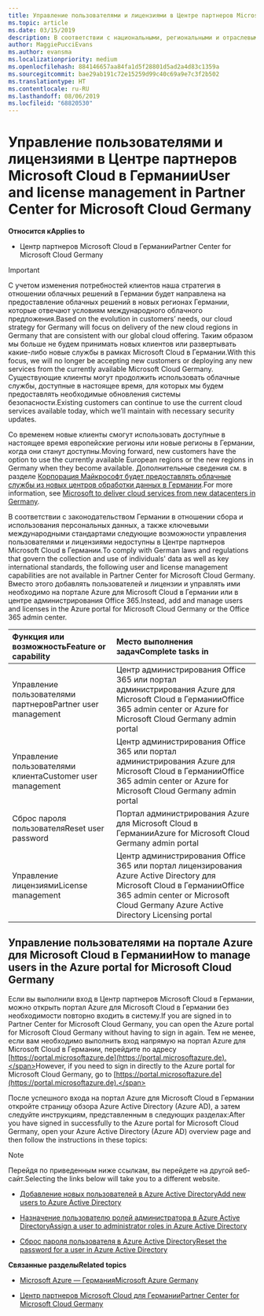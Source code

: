```yaml
---
title: Управление пользователями и лицензиями в Центре партнеров Microsoft Cloud в Германии | Центр партнеров Microsoft Cloud в Германии
ms.topic: article
ms.date: 03/15/2019
description: В соответствии с национальными, региональными и отраслевыми требованиями к сбору и использованию персональных данных возможности управления пользователями недоступны в Центре партнеров Microsoft Cloud в Германии. Вместо этого добавлять пользователей и управлять ими необходимо на портале Azure для Microsoft Cloud в Германии.
author: MaggiePucciEvans
ms.author: evansma
ms.localizationpriority: medium
ms.openlocfilehash: 884146657aa84fa1d5f28801d5ad2a4d83c1359a
ms.sourcegitcommit: bae29ab191c72e15259d99c40c69a9e7c3f2b502
ms.translationtype: HT
ms.contentlocale: ru-RU
ms.lasthandoff: 08/06/2019
ms.locfileid: "68820530"
---
```

# <a name="user-and-license-management-in-partner-center-for-microsoft-cloud-germany"></a><span data-ttu-id="315b5-104">Управление пользователями и лицензиями в Центре партнеров Microsoft Cloud в Германии</span><span class="sxs-lookup"><span data-stu-id="315b5-104">User and license management in Partner Center for Microsoft Cloud Germany</span></span>

<span data-ttu-id="315b5-105">**Относится к**</span><span class="sxs-lookup"><span data-stu-id="315b5-105">**Applies to**</span></span>

-  <span data-ttu-id="315b5-106">Центр партнеров Microsoft Cloud в Германии</span><span class="sxs-lookup"><span data-stu-id="315b5-106">Partner Center for Microsoft Cloud Germany</span></span>

> [!IMPORTANT]
> <span data-ttu-id="315b5-107">С учетом изменения потребностей клиентов наша стратегия в отношении облачных решений в Германии будет направлена на предоставление облачных решений в новых регионах Германии, которые отвечают условиям международного облачного предложения.</span><span class="sxs-lookup"><span data-stu-id="315b5-107">Based on the evolution in customers’ needs, our cloud strategy for Germany will focus on delivery of the new cloud regions in Germany that are consistent with our global cloud offering.</span></span> <span data-ttu-id="315b5-108">Таким образом мы больше не будем принимать новых клиентов или развертывать какие-либо новые службы в рамках Microsoft Cloud в Германии.</span><span class="sxs-lookup"><span data-stu-id="315b5-108">With this focus, we will no longer be accepting new customers or deploying any new services from the currently available Microsoft Cloud Germany.</span></span> <span data-ttu-id="315b5-109">Существующие клиенты могут продолжить использовать облачные службы, доступные в настоящее время, для которых мы будем предоставлять необходимые обновления системы безопасности.</span><span class="sxs-lookup"><span data-stu-id="315b5-109">Existing customers can continue to use the current cloud services available today, which we’ll maintain with necessary security updates.</span></span>
>  
> <span data-ttu-id="315b5-110">Со временем новые клиенты смогут использовать доступные в настоящее время европейские регионы или новые регионы в Германии, когда они станут доступны.</span><span class="sxs-lookup"><span data-stu-id="315b5-110">Moving forward, new customers have the option to use the currently available European regions or the new regions in Germany when they become available.</span></span> <span data-ttu-id="315b5-111">Дополнительные сведения см. в разделе [Корпорация Майкрософт будет предоставлять облачные службы из новых центров обработки данных в Германии](https://news.microsoft.com/europe/2018/08/31/microsoft-to-deliver-cloud-services-from-new-datacentres-in-germany-in-2019-to-meet-evolving-customer-needs/).</span><span class="sxs-lookup"><span data-stu-id="315b5-111">For more information, see [Microsoft to deliver cloud services from new datacenters in Germany](https://news.microsoft.com/europe/2018/08/31/microsoft-to-deliver-cloud-services-from-new-datacentres-in-germany-in-2019-to-meet-evolving-customer-needs/).</span></span>

<span data-ttu-id="315b5-112">В соответствии с законодательством Германии в отношении сбора и использования персональных данных, а также ключевыми международными стандартами следующие возможности управления пользователями и лицензиями недоступны в Центре партнеров Microsoft Cloud в Германии.</span><span class="sxs-lookup"><span data-stu-id="315b5-112">To comply with German laws and regulations that govern the collection and use of individuals' data as well as key international standards, the following user and license management capabilities are not available in Partner Center for Microsoft Cloud Germany.</span></span> <span data-ttu-id="315b5-113">Вместо этого добавлять пользователей и лицензии и управлять ими необходимо на портале Azure для Microsoft Cloud в Германии или в центре администрирования Office 365.</span><span class="sxs-lookup"><span data-stu-id="315b5-113">Instead, add and manage users and licenses in the Azure portal for Microsoft Cloud Germany or the Office 365 admin center.</span></span>

<span data-ttu-id="315b5-114">Функция или возможность</span><span class="sxs-lookup"><span data-stu-id="315b5-114">Feature or capability</span></span> | <span data-ttu-id="315b5-115">Место выполнения задач</span><span class="sxs-lookup"><span data-stu-id="315b5-115">Complete tasks in</span></span>
:--- | :---
<span data-ttu-id="315b5-116">Управление пользователями партнеров</span><span class="sxs-lookup"><span data-stu-id="315b5-116">Partner user management</span></span> | <span data-ttu-id="315b5-117">Центр администрирования Office 365 или портал администрирования Azure для Microsoft Cloud в Германии</span><span class="sxs-lookup"><span data-stu-id="315b5-117">Office 365 admin center or Azure for Microsoft Cloud Germany admin portal</span></span>
<span data-ttu-id="315b5-118">Управление пользователями клиента</span><span class="sxs-lookup"><span data-stu-id="315b5-118">Customer user management</span></span> | <span data-ttu-id="315b5-119">Центр администрирования Office 365 или портал администрирования Azure для Microsoft Cloud в Германии</span><span class="sxs-lookup"><span data-stu-id="315b5-119">Office 365 admin center or Azure for Microsoft Cloud Germany admin portal</span></span>
<span data-ttu-id="315b5-120">Сброс пароля пользователя</span><span class="sxs-lookup"><span data-stu-id="315b5-120">Reset user password</span></span> | <span data-ttu-id="315b5-121">Портал администрирования Azure для Microsoft Cloud в Германии</span><span class="sxs-lookup"><span data-stu-id="315b5-121">Azure for Microsoft Cloud Germany admin portal</span></span>
<span data-ttu-id="315b5-122">Управление лицензиями</span><span class="sxs-lookup"><span data-stu-id="315b5-122">License management</span></span> | <span data-ttu-id="315b5-123">Центр администрирования Office 365 или портал лицензирования Azure Active Directory для Microsoft Cloud в Германии</span><span class="sxs-lookup"><span data-stu-id="315b5-123">Office 365 admin center or Microsoft Cloud Germany Azure Active Directory Licensing portal</span></span>

## <a name="how-to-manage-users-in-the-azure-portal-for-microsoft-cloud-germany"></a><span data-ttu-id="315b5-124">Управление пользователями на портале Azure для Microsoft Cloud в Германии</span><span class="sxs-lookup"><span data-stu-id="315b5-124">How to manage users in the Azure portal for Microsoft Cloud Germany</span></span> 

<span data-ttu-id="315b5-125">Если вы выполнили вход в Центр партнеров Microsoft Cloud в Германии, можно открыть портал Azure для Microsoft Cloud в Германии без необходимости повторно входить в систему.</span><span class="sxs-lookup"><span data-stu-id="315b5-125">If you are signed in to Partner Center for Microsoft Cloud Germany, you can open the Azure portal for Microsoft Cloud Germany without having to sign in again.</span></span> <span data-ttu-id="315b5-126">Тем не менее, если вам необходимо выполнить вход напрямую на портал Azure для Microsoft Cloud в Германии, перейдите по адресу [https://portal.microsoftazure.de](https://portal.microsoftazure.de).</span><span class="sxs-lookup"><span data-stu-id="315b5-126">However, if you need to sign in directly to the Azure portal for Microsoft Cloud Germany, go to [https://portal.microsoftazure.de](https://portal.microsoftazure.de).</span></span> 

<span data-ttu-id="315b5-127">После успешного входа на портал Azure для Microsoft Cloud в Германии откройте страницу обзора Azure Active Directory (Azure AD), а затем следуйте инструкциям, представленным в следующих разделах:</span><span class="sxs-lookup"><span data-stu-id="315b5-127">After you have signed in successfully to the Azure portal for Microsoft Cloud Germany, open your Azure Active Directory (Azure AD) overview page and then follow the instructions in these topics:</span></span>

> [!NOTE]  
> <span data-ttu-id="315b5-128">Перейдя по приведенным ниже ссылкам, вы перейдете на другой веб-сайт.</span><span class="sxs-lookup"><span data-stu-id="315b5-128">Selecting the links below will take you to a different website.</span></span> 

-  [<span data-ttu-id="315b5-129">Добавление новых пользователей в Azure Active Directory</span><span class="sxs-lookup"><span data-stu-id="315b5-129">Add new users to Azure Active Directory</span></span>](https://docs.microsoft.com/azure/active-directory/active-directory-users-create-azure-portal)

-  [<span data-ttu-id="315b5-130">Назначение пользователю ролей администратора в Azure Active Directory</span><span class="sxs-lookup"><span data-stu-id="315b5-130">Assign a user to administrator roles in Azure Active Directory</span></span>](https://docs.microsoft.com/azure/active-directory/active-directory-users-assign-role-azure-portal)

-  [<span data-ttu-id="315b5-131">Сброс пароля пользователя в Azure Active Directory</span><span class="sxs-lookup"><span data-stu-id="315b5-131">Reset the password for a user in Azure Active Directory</span></span>](https://docs.microsoft.com/azure/active-directory/active-directory-users-reset-password-azure-portal)

<span data-ttu-id="315b5-132">**Связанные разделы**</span><span class="sxs-lookup"><span data-stu-id="315b5-132">**Related topics**</span></span>

-  [<span data-ttu-id="315b5-133">Microsoft Azure — Германия</span><span class="sxs-lookup"><span data-stu-id="315b5-133">Microsoft Azure Germany</span></span>](https://azure.microsoft.com/global-infrastructure/germany/)

-  [<span data-ttu-id="315b5-134">Центр партнеров Microsoft Cloud для Германии</span><span class="sxs-lookup"><span data-stu-id="315b5-134">Partner Center for Microsoft Cloud Germany</span></span>](partner-center-for-microsoft-cloud-germany.md)


